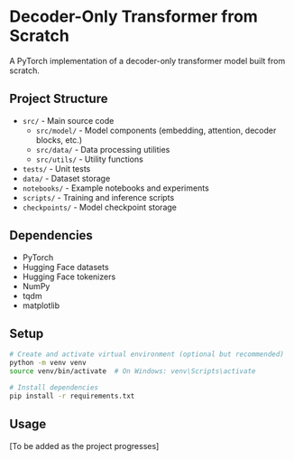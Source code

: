 # Decoder-Only Transformer from Scratch

A PyTorch implementation of a decoder-only transformer model built from scratch.

## Project Structure

- `src/` - Main source code
  - `src/model/` - Model components (embedding, attention, decoder blocks, etc.)
  - `src/data/` - Data processing utilities
  - `src/utils/` - Utility functions
- `tests/` - Unit tests
- `data/` - Dataset storage
- `notebooks/` - Example notebooks and experiments
- `scripts/` - Training and inference scripts
- `checkpoints/` - Model checkpoint storage

## Dependencies

- PyTorch
- Hugging Face datasets
- Hugging Face tokenizers
- NumPy
- tqdm
- matplotlib

## Setup

```bash
# Create and activate virtual environment (optional but recommended)
python -m venv venv
source venv/bin/activate  # On Windows: venv\Scripts\activate

# Install dependencies
pip install -r requirements.txt
```

## Usage

[To be added as the project progresses]
